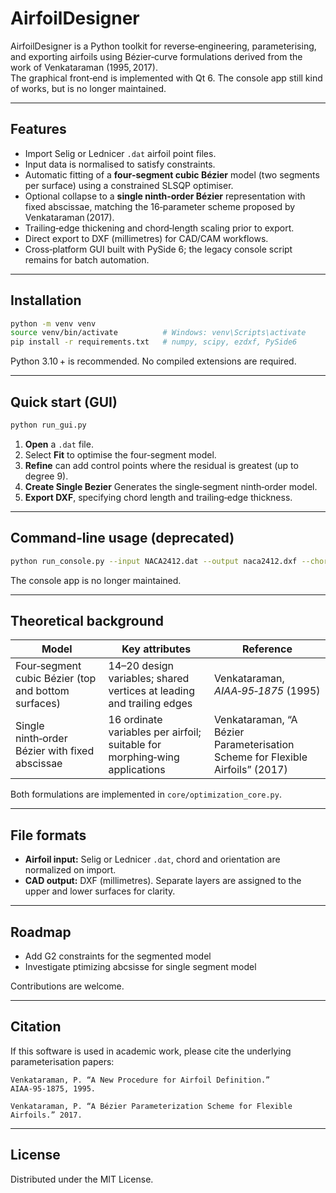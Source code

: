 # AirfoilDesigner

AirfoilDesigner is a Python toolkit for reverse‑engineering, parameterising, and exporting airfoils using Bézier‐curve formulations derived from the work of Venkataraman (1995, 2017).  
The graphical front‑end is implemented with Qt 6.
The console app still kind of works, but is no longer maintained.

---

## Features

* Import Selig or Lednicer `.dat` airfoil point files.
* Input data is normalised to satisfy constraints.  
* Automatic fitting of a **four‑segment cubic Bézier** model (two segments per surface) using a constrained SLSQP optimiser.  
* Optional collapse to a **single ninth‑order Bézier** representation with fixed abscissae, matching the 16‑parameter scheme proposed by Venkataraman (2017).  
* Trailing‑edge thickening and chord‑length scaling prior to export.  
* Direct export to DXF (millimetres) for CAD/CAM workflows.  
* Cross‑platform GUI built with PySide 6; the legacy console script remains for batch automation.

---

## Installation

```bash
python -m venv venv
source venv/bin/activate          # Windows: venv\Scripts\activate
pip install -r requirements.txt   # numpy, scipy, ezdxf, PySide6
```

Python 3.10 + is recommended. No compiled extensions are required.

---

## Quick start (GUI)

```bash
python run_gui.py
```

1. **Open** a `.dat` file.  
2. Select **Fit** to optimise the four‑segment model.  
3. **Refine** can add control points where the residual is greatest (up to degree 9).  
4. **Create Single Bezier** Generates the single‑segment ninth‑order model.  
5. **Export DXF**, specifying chord length and trailing‑edge thickness.

---

## Command‑line usage (deprecated)

```bash
python run_console.py --input NACA2412.dat --output naca2412.dxf --chord 1.0 --te 0.002
```

The console app is no longer maintained.

---

## Theoretical background

| Model | Key attributes | Reference |
|-------|----------------|-----------|
| Four‑segment cubic Bézier (top and bottom surfaces) | 14–20 design variables; shared vertices at leading and trailing edges | Venkataraman, *AIAA‑95‑1875* (1995) |
| Single ninth‑order Bézier with fixed abscissae | 16 ordinate variables per airfoil; suitable for morphing‑wing applications | Venkataraman, “A Bézier Parameterisation Scheme for Flexible Airfoils” (2017) |

Both formulations are implemented in `core/optimization_core.py`.

---

## File formats

* **Airfoil input:** Selig or Lednicer `.dat`, chord and orientation are normalized on import.  
* **CAD output:** DXF (millimetres). Separate layers are assigned to the upper and lower surfaces for clarity.

---

## Roadmap

* Add G2 constraints for the segmented model
* Investigate ptimizing abcsisse for single segment model
  

Contributions are welcome.

---

## Citation

If this software is used in academic work, please cite the underlying parameterisation papers:

```text
Venkataraman, P. “A New Procedure for Airfoil Definition.” AIAA‑95‑1875, 1995.

Venkataraman, P. “A Bézier Parameterization Scheme for Flexible Airfoils.” 2017.
```

---

## License

Distributed under the MIT License.

